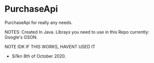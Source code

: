# PurchaseApi
PurchaseApi for really any needs.

NOTES: 
Created In Java. Librays you need to use in this Repo currently: Google's GSON.


NOTE IDK IF THIS WORKS, HAVENT USED IT
- Si1kn 8th of October 2020.
